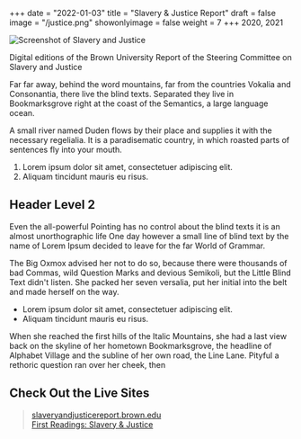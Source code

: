 +++
date = "2022-01-03"
title = "Slavery & Justice Report"
draft = false
image = "/justice.png"
showonlyimage = false
weight = 7
+++
2020, 2021

![Screenshot of Slavery and Justice][1]

Digital editions of the Brown University Report of the Steering Committee on Slavery and Justice
<!--more-->

Far far away, behind the word mountains, far from the countries Vokalia and Consonantia, there live the blind texts. Separated they live in Bookmarksgrove right at the coast of the Semantics, a large language ocean.

A small river named Duden flows by their place and supplies it with the necessary regelialia. It is a paradisematic country, in which roasted parts of sentences fly into your mouth.

1. Lorem ipsum dolor sit amet, consectetuer adipiscing elit.
2. Aliquam tincidunt mauris eu risus.

## Header Level 2

Even the all-powerful Pointing has no control about the blind texts it is an almost unorthographic life One day however a small line of blind text by the name of Lorem Ipsum decided to leave for the far World of Grammar.

The Big Oxmox advised her not to do so, because there were thousands of bad Commas, wild Question Marks and devious Semikoli, but the Little Blind Text didn't listen. She packed her seven versalia, put her initial into the belt and made herself on the way.

* Lorem ipsum dolor sit amet, consectetuer adipiscing elit.
* Aliquam tincidunt mauris eu risus.

When she reached the first hills of the Italic Mountains, she had a last view back on the skyline of her hometown Bookmarksgrove, the headline of Alphabet Village and the subline of her own road, the Line Lane. Pityful a rethoric question ran over her cheek, then  

## Check Out the Live Sites

> [slaveryandjusticereport.brown.edu](https://www.slaveryandjusticereport.brown.edu)  
[First Readings: Slavery & Justice](https://digitalpublications.brown.edu/projects/first-readings_slavery-and-justice)

[1]: /justice.png
